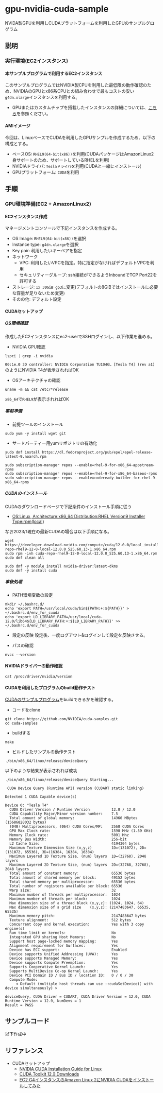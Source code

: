 # gpu-nvidia-cuda-sample
NVIDA製GPUを利用しCUDAプラットフォームを利用したGPUのサンプルグログラム


## 説明
### 実行環境(EC2インスタンス)
#### 本サンプルプログラムで利用するEC2インスタンス
このサンプルプログラムではNVIDIA製CPUを利用した最低限の動作確認のため、NVIDIAのGPUとx86系CPUとの組み合わせで最もコストの安い`g4dn.xlarge`インスタンスを利用する。

- GPUまたはカスタムチップを搭載したインスタンスの詳細については、[こちら](./documents/instances.md)を参照ください。

#### AMIイメージ
今回は、LinuxベースでCUDAを利用したGPUサンプルを作成するため、以下の構成とする。
- ベースOS: `RHEL9(64-bit(x86))`を利用(CUDAパッケージはAmazonLinux2身サポートのため、サポートしているRHELを利用)
- NVIDIAドライバ: `Teslaドライバ`を利用(CUDAと一緒にインストール)
- GPUプラットフォーム: `CUDA`を利用

## 手順
### GPU環境準備(EC2 + AmazonLinux2)
#### EC2インスタンス作成
マネージメントコンソールで下記インスタンスを作成する。
- OS Image: `RHEL9(64-bit(x86))`を選択
- Instance type: `g4dn.xlarge`を選択
- Key pair: 利用したいキーペアを指定
- ネットワーク
    - VPC: 利用したいVPCを指定。特に指定がなければデフォルトVPCを利用
    - セキュリティーグループ: ssh接続ができるようInboundでTCP Port22を許可する
- ストレージ: `1x 30GiB gp3`に変更(デフォルトの8GiBではインストールに必要な容量が足りないため変更)
- そのの他: デフォルト設定

#### CUDAセットアップ
##### OS環境確認
作成したEC2インスタンスにec2-userでSSHログインし、以下作業を進める。
- NVIDIA GPU確認
```shell
lspci | grep -i nvidia
````
`00:1e.0 3D controller: NVIDIA Corporation TU104GL [Tesla T4] (rev a1)`のようにNVIDIA T4が表示されればOK

- OSアーキテクチャの確認
```shell
uname -m && cat /etc/*release
```
`x86_64`で`RHEL9`が表示されればOK

##### 事前準備
- 前提ツールのインストール
```shell
sudo yum -y install wget git
```


- サードパーティー用yumリポジトリの有効化
```shell
sudo dnf install https://dl.fedoraproject.org/pub/epel/epel-release-latest-9.noarch.rpm

sudo subscription-manager repos --enable=rhel-9-for-x86_64-appstream-rpms
sudo subscription-manager repos --enable=rhel-9-for-x86_64-baseos-rpms
sudo subscription-manager repos --enable=codeready-builder-for-rhel-9-x86_64-rpms
```

##### CUDAのインストール
CUDAのダウンロードページで下記条件のインストール手順に従う
- [OS:Linux, Architecture:x86_64 Distribution:RHEL Version9 Installer Type:rpm(local)](https://developer.nvidia.com/cuda-downloads?target_os=Linux&target_arch=x86_64&Distribution=RHEL&target_version=9&target_type=rpm_local)


なお2023/1現在の最新CUDAの場合は以下手順になる。
```shell
wget https://developer.download.nvidia.com/compute/cuda/12.0.0/local_installers/cuda-repo-rhel9-12-0-local-12.0.0_525.60.13-1.x86_64.rpm
sudo rpm -ivh cuda-repo-rhel9-12-0-local-12.0.0_525.60.13-1.x86_64.rpm
sudo dnf clean all

sudo dnf -y module install nvidia-driver:latest-dkms
sudo dnf -y install cuda
```

##### 事後処理
- PATH環境変数の設定
```shell
mkdir ~/.bashrc.d/
echo 'export PATH=/usr/local/cuda/bin${PATH:+:${PATH}}' > ~/.bashrc.d/env_for_cuuda
echo 'export LD_LIBRARY_PATH=/usr/local/cuda-12.0/lib64${LD_LIBRARY_PATH:+:${LD_LIBRARY_PATH}}' >> ~/.bashrc.d/env_for_cuuda
```

- 設定の反映
設定後、一度ログアウト&ログインして設定を反映させる。

- パスの確認
```shell
nvcc --version
```

#### NVIDIAドライバーの動作確認
```shell
cat /proc/driver/nvidia/version
```
#### CUDAを利用したプログラムのbuild動作テスト
[CUDAのサンプルプログラム](https://github.com/nvidia/cuda-samples)をbuildできるかを確認する。
- コードをclone
```shell
git clone https://github.com/NVIDIA/cuda-samples.git
cd cuda-samples
```
- buildする
```shell
make
```
- ビルドしたサンプルの動作テスト
```shell
./bin/x86_64/linux/release/deviceQuery
```
以下のような結果が表示されれば成功
```
./bin/x86_64/linux/release/deviceQuery Starting...

 CUDA Device Query (Runtime API) version (CUDART static linking)

Detected 1 CUDA Capable device(s)

Device 0: "Tesla T4"
  CUDA Driver Version / Runtime Version          12.0 / 12.0
  CUDA Capability Major/Minor version number:    7.5
  Total amount of global memory:                 14960 MBytes (15686828032 bytes)
  (040) Multiprocessors, (064) CUDA Cores/MP:    2560 CUDA Cores
  GPU Max Clock rate:                            1590 MHz (1.59 GHz)
  Memory Clock rate:                             5001 Mhz
  Memory Bus Width:                              256-bit
  L2 Cache Size:                                 4194304 bytes
  Maximum Texture Dimension Size (x,y,z)         1D=(131072), 2D=(131072, 65536), 3D=(16384, 16384, 16384)
  Maximum Layered 1D Texture Size, (num) layers  1D=(32768), 2048 layers
  Maximum Layered 2D Texture Size, (num) layers  2D=(32768, 32768), 2048 layers
  Total amount of constant memory:               65536 bytes
  Total amount of shared memory per block:       49152 bytes
  Total shared memory per multiprocessor:        65536 bytes
  Total number of registers available per block: 65536
  Warp size:                                     32
  Maximum number of threads per multiprocessor:  1024
  Maximum number of threads per block:           1024
  Max dimension size of a thread block (x,y,z): (1024, 1024, 64)
  Max dimension size of a grid size    (x,y,z): (2147483647, 65535, 65535)
  Maximum memory pitch:                          2147483647 bytes
  Texture alignment:                             512 bytes
  Concurrent copy and kernel execution:          Yes with 3 copy engine(s)
  Run time limit on kernels:                     No
  Integrated GPU sharing Host Memory:            No
  Support host page-locked memory mapping:       Yes
  Alignment requirement for Surfaces:            Yes
  Device has ECC support:                        Enabled
  Device supports Unified Addressing (UVA):      Yes
  Device supports Managed Memory:                Yes
  Device supports Compute Preemption:            Yes
  Supports Cooperative Kernel Launch:            Yes
  Supports MultiDevice Co-op Kernel Launch:      Yes
  Device PCI Domain ID / Bus ID / location ID:   0 / 0 / 30
  Compute Mode:
     < Default (multiple host threads can use ::cudaSetDevice() with device simultaneously) >

deviceQuery, CUDA Driver = CUDART, CUDA Driver Version = 12.0, CUDA Runtime Version = 12.0, NumDevs = 1
Result = PASS
```

## サンプルコード

以下作成中

## リファレンス
- CUDAセットアップ
    - [NVIDIA CUDA Installation Guide for Linux](https://docs.nvidia.com/cuda/cuda-installation-guide-linux/index.html)
    - [CUDA Toolkit 12.0 Downloads](https://developer.nvidia.com/cuda-downloads?target_os=Linux)
    -  [EC2 G4インスタンスのAmazon Linux 2にNVIDIA CUDAをインストールしてみた](https://dev.classmethod.jp/articles/install-nvidia-cuda-on-ec2-g4-amazon-linux-2/)